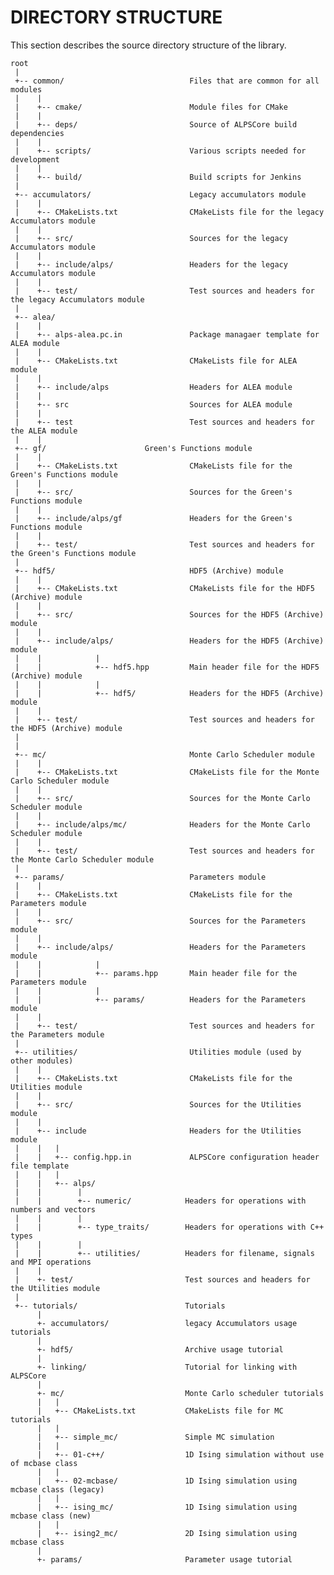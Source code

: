 DIRECTORY STRUCTURE
===================

This section describes the source directory structure of the library.

    root
     |
     +-- common/                            Files that are common for all modules
     |    |
     |    +-- cmake/                        Module files for CMake
     |    |
     |    +-- deps/                         Source of ALPSCore build dependencies
     |    |
     |    +-- scripts/                      Various scripts needed for development
     |    |
     |    +-- build/                        Build scripts for Jenkins
     |
     +-- accumulators/                      Legacy accumulators module
     |    |
     |    +-- CMakeLists.txt                CMakeLists file for the legacy Accumulators module
     |    |
     |    +-- src/                          Sources for the legacy Accumulators module
     |    |
     |    +-- include/alps/                 Headers for the legacy Accumulators module
     |    |            
     |    +-- test/                         Test sources and headers for the legacy Accumulators module
     |
     +-- alea/
     |    |
     |    +-- alps-alea.pc.in               Package managaer template for ALEA module
     |    |
     |    +-- CMakeLists.txt                CMakeLists file for ALEA module
     |    |
     |    +-- include/alps                  Headers for ALEA module
     |    |
     |    +-- src                           Sources for ALEA module
     |    |
     |    +-- test                          Test sources and headers for the ALEA module
     |    |
     +-- gf/                      Green's Functions module
     |    |
     |    +-- CMakeLists.txt                CMakeLists file for the Green's Functions module
     |    |
     |    +-- src/                          Sources for the Green's Functions module
     |    |
     |    +-- include/alps/gf               Headers for the Green's Functions module
     |    |
     |    +-- test/                         Test sources and headers for the Green's Functions module
     |
     +-- hdf5/                              HDF5 (Archive) module
     |    |
     |    +-- CMakeLists.txt                CMakeLists file for the HDF5 (Archive) module
     |    |
     |    +-- src/                          Sources for the HDF5 (Archive) module
     |    |
     |    +-- include/alps/                 Headers for the HDF5 (Archive) module
     |    |            |
     |    |            +-- hdf5.hpp         Main header file for the HDF5 (Archive) module
     |    |            |
     |    |            +-- hdf5/            Headers for the HDF5 (Archive) module
     |    |
     |    +-- test/                         Test sources and headers for the HDF5 (Archive) module
     |
     |
     +-- mc/                                Monte Carlo Scheduler module
     |    |
     |    +-- CMakeLists.txt                CMakeLists file for the Monte Carlo Scheduler module
     |    |
     |    +-- src/                          Sources for the Monte Carlo Scheduler module
     |    |
     |    +-- include/alps/mc/              Headers for the Monte Carlo Scheduler module
     |    |
     |    +-- test/                         Test sources and headers for the Monte Carlo Scheduler module
     |
     +-- params/                            Parameters module
     |    |
     |    +-- CMakeLists.txt                CMakeLists file for the Parameters module
     |    |
     |    +-- src/                          Sources for the Parameters module
     |    |
     |    +-- include/alps/                 Headers for the Parameters module
     |    |            |
     |    |            +-- params.hpp       Main header file for the Parameters module
     |    |            |
     |    |            +-- params/          Headers for the Parameters module
     |    |
     |    +-- test/                         Test sources and headers for the Parameters module
     |
     +-- utilities/                         Utilities module (used by other modules)
     |    |
     |    +-- CMakeLists.txt                CMakeLists file for the Utilities module
     |    |
     |    +-- src/                          Sources for the Utilities module
     |    |
     |    +-- include                       Headers for the Utilities module
     |    |   |
     |    |   +-- config.hpp.in             ALPSCore configuration header file template
     |    |   |
     |    |   +-- alps/
     |    |        |
     |    |        +-- numeric/            Headers for operations with numbers and vectors
     |    |        |
     |    |        +-- type_traits/        Headers for operations with C++ types
     |    |        |
     |    |        +-- utilities/          Headers for filename, signals and MPI operations
     |    |
     |    +- test/                         Test sources and headers for the Utilities module
     |
     +-- tutorials/                        Tutorials
          |
          +- accumulators/                 legacy Accumulators usage tutorials
          |
          +- hdf5/                         Archive usage tutorial
          |
          +- linking/                      Tutorial for linking with ALPSCore
          |
          +- mc/                           Monte Carlo scheduler tutorials
          |   |
          |   +-- CMakeLists.txt           CMakeLists file for MC tutorials
          |   |
          |   +-- simple_mc/               Simple MC simulation
          |   |
          |   +-- 01-c++/                  1D Ising simulation without use of mcbase class
          |   |
          |   +-- 02-mcbase/               1D Ising simulation using mcbase class (legacy)
          |   |
          |   +-- ising_mc/                1D Ising simulation using mcbase class (new)
          |   |
          |   +-- ising2_mc/               2D Ising simulation using mcbase class
          |
          +- params/                       Parameter usage tutorial
